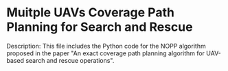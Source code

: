 # Muitple UAVs Coverage Path Planning for Search and Rescue
Description:
This file includes the Python code for the NOPP algorithm proposed in the paper "An exact coverage path planning algorithm for UAV-based search
and rescue operations".
